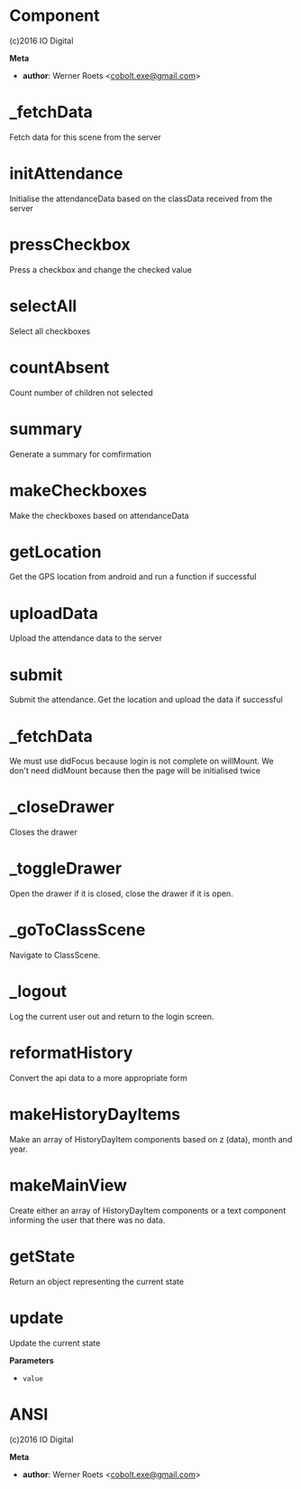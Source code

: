 <!-- Generated by documentation.js. Update this documentation by updating the source code. -->

# Component

(c)2016 IO Digital

**Meta**

-   **author**: Werner Roets &lt;cobolt.exe@gmail.com>

# \_fetchData

Fetch data for this scene from the server

# initAttendance

Initialise the attendanceData based on the classData
received from the server

# pressCheckbox

Press a checkbox and change the checked value

# selectAll

Select all checkboxes

# countAbsent

Count number of children not selected

# summary

Generate a summary for comfirmation

# makeCheckboxes

Make the checkboxes based on attendanceData

# getLocation

Get the GPS location from android and run
a function if successful

# uploadData

Upload the attendance data to the server

# submit

Submit the attendance.
Get the location and upload the data if successful

# \_fetchData

We must use didFocus because login is not complete on willMount.
We don't need didMount because then the page will be initialised
twice

# \_closeDrawer

Closes the drawer

# \_toggleDrawer

Open the drawer if it is closed, close the drawer if it is open.

# \_goToClassScene

Navigate to ClassScene.

# \_logout

Log the current user out and return to the login screen.

# reformatHistory

Convert the api data to a more appropriate form

# makeHistoryDayItems

Make an array of HistoryDayItem components based on
z (data), month and year.

# makeMainView

Create either an array of HistoryDayItem components or a
text component informing the user that there was no data.

# getState

Return an object representing the current state

# update

Update the current state

**Parameters**

-   `value`  

# ANSI

(c)2016 IO Digital

**Meta**

-   **author**: Werner Roets &lt;cobolt.exe@gmail.com>
